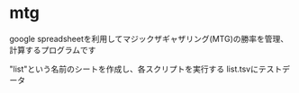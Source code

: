# mtg
google spreadsheetを利用してマジックザギャザリング(MTG)の勝率を管理、計算するプログラムです

"list"という名前のシートを作成し、各スクリプトを実行する
list.tsvにテストデータ
